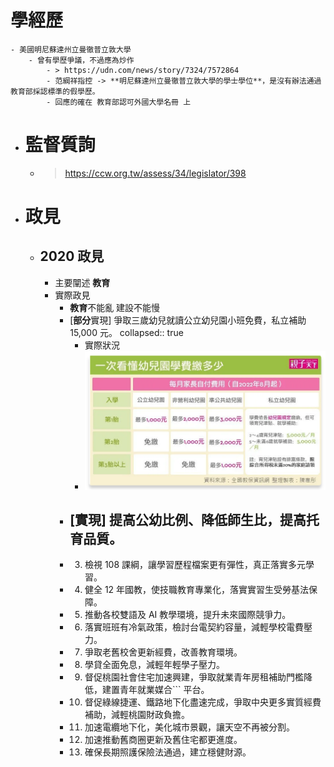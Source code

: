 # 學經歷
	- 美國明尼蘇達州立曼徹普立敦大學
		- 曾有學歷爭議，不過應為炒作
			- > https://udn.com/news/story/7324/7572864
			- 范綱祥指控 -> **明尼蘇達州立曼徹普立敦大學的學士學位**，是沒有辦法通過教育部採認標準的假學歷。
			- 回應的確在 教育部認可外國大學名冊 上
- # 監督質詢
	- > https://ccw.org.tw/assess/34/legislator/398
- # 政見
	- ## 2020 政見
		- 主要闡述 **教育**
		- 實際政見
			- **教育**不能亂 建設不能慢
			- [**部分**實現] 爭取三歲幼兒就讀公立幼兒園小班免費，私立補助 15,000 元。
			  collapsed:: true
				- 實際狀況
				- ![image.png](../assets/image_1704536826591_0.png)
			- [實現] 提高公幼比例、降低師生比，提高托育品質。
				-
			- 3. 檢視 108 課綱，讓學習歷程檔案更有彈性，真正落實多元學習。
			- 4. 健全 12 年國教，使技職教育專業化，落實實習生受勞基法保障。
			- 5. 推動各校雙語及 AI 教學環境，提升未來國際競爭力。
			- 6. 落實班班有冷氣政策，檢討台電契約容量，減輕學校電費壓力。
			- 7. 爭取老舊校舍更新經費，改善教育環境。
			- 8. 學貸全面免息，減輕年輕學子壓力。
			- 9. 督促桃園社會住宅加速興建，爭取就業青年房租補助門檻降低，建置青年就業媒合```
			  平台。
			- 10. 督促綠線捷運、鐵路地下化盡速完成，爭取中央更多實質經費補助，減輕桃園財政負擔。
			- 11. 加速電纜地下化，美化城市景觀，讓天空不再被分割。
			- 12. 加速推動舊商圈更新及舊住宅都更進度。
			- 13. 確保長期照護保險法通過，建立穩健財源。